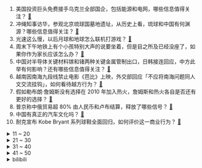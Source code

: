 1. 美国投资巨头免费接手乌克兰全部国企，包括能源和电网，哪些信息值得关注？ [:link:](https://www.zhihu.com/question/610223926)
2. 冲绳知事访华，参观北京琉球国墓地遗址，从历史上看，琉球和中国有何渊源？哪些信息值得关注？ [:link:](https://www.zhihu.com/question/610361691)
3. 光速这么慢，以后月球和地球怎么联机打游戏？ [:link:](https://www.zhihu.com/question/609921573)
4. 周末下午地铁上有个小孩特别大声的说要坐着，但是目之所及已经没座了，如果你作为家长应该怎么办？ [:link:](https://www.zhihu.com/question/602074778)
5. 中国对半导体关键材料镓和锗两种关键金属管制出口，日韩接连回应，中方此举有何影响？还有哪些信息值得关注？ [:link:](https://www.zhihu.com/question/610357929)
6. 越南因南海九段线禁止电影《芭比》上映，外交部回应「不应将南海问题同人文交流挂钩」，如何看待越方行为？ [:link:](https://www.zhihu.com/question/610272972)
7. 假如勒布朗·詹姆斯没有选择在 2010 年加入热火，詹姆斯和热火各自是否还有更好的选择？ [:link:](https://www.zhihu.com/question/606970645)
8. 普京称中俄贸易超 80% 由人民币和卢布结算，释放了哪些信号？ [:link:](https://www.zhihu.com/question/610356466)
9. 中国有真正的汽车文化吗？ [:link:](https://www.zhihu.com/question/318609913)
10. 耐克宣布 Kobe Bryant 系列球鞋全面回归，如何评价这一商业行为？ [:link:](https://www.zhihu.com/question/610236585)
<details>
<summary>11 ~ 20</summary>

11. 为庆祝女儿考入清华大学，父母凉菜摊连打三天 8.8 折，如何看待此事？ 高考出分你是怎么庆祝的？ [:link:](https://www.zhihu.com/question/609394580)
12. 高考完无聊有什么可以干的吗？ [:link:](https://www.zhihu.com/question/610350222)
13. 苹果的统一内存可以高达192GB，为什么NVIDIA不能推出一款200GB显存以上的GPU？ [:link:](https://www.zhihu.com/question/610086426)
14. 数据显示 6 月房价仍处下跌通道，百城二手房价 14 连降，二手房价格下降可能会带来哪些影响？ [:link:](https://www.zhihu.com/question/610049419)
15. 清华北大参观预约名额秒光，商家打出付费参观广告「清华三百元一位，北大四百元一位」，如何看待此事？ [:link:](https://www.zhihu.com/question/610246099)
16. 苏武在贝加尔湖牧羊，条件恶劣，挖食鼠粮草根为生，他为什么不吃羊？ [:link:](https://www.zhihu.com/question/25483987)
17. 被十斤的猫咪踩奶是什么感觉？ [:link:](https://www.zhihu.com/question/608568925)
18. 人什么时候会大彻大悟？ [:link:](https://www.zhihu.com/question/590549451)
19. 2023 LPL 夏季赛 EDG 1:2 不敌 TT，如何评价这场比赛？ [:link:](https://www.zhihu.com/question/610296656)
20. 伊朗成为上合组织成员国，该国发展会产生哪些影响？对上合组织有哪些利好？ [:link:](https://www.zhihu.com/question/610315319)
</details>
<details>
<summary>21 ~ 30</summary>

21. 我和我父母在小群里骂我老婆，她看了我们的聊天记录一直跟我闹，以后要怎么经营好这段婚姻？ [:link:](https://www.zhihu.com/question/609136224)
22. 如何看待 26 城发布地铁年报，但只有4 城是赚到钱的？地铁是个「亏钱」的生意吗？ [:link:](https://www.zhihu.com/question/610117816)
23. 恒大董事长许家印发声：明确广州目标「今年保级、明年冲超！」，引援须恒大足校出品，哪些信息值得关注？ [:link:](https://www.zhihu.com/question/610278108)
24. 都说老潘森的 Q 十分强力，那么和它差不多的老努努 E 和石头人 Q 为什么无法代替潘森？ [:link:](https://www.zhihu.com/question/609867787)
25. 如果中国发布经济刺激政策，会对房价和股市有什么影响，普通投资者应该如何进行投资理财？ [:link:](https://www.zhihu.com/question/609606887)
26. 侯友宜首度表态称接受合乎「中华民国宪法」的「九二共识」，反对蔡英文污蔑「九二共识」，如何看待这一表态？ [:link:](https://www.zhihu.com/question/610259391)
27. 如果你彩票中了1800万，会告诉家里人么? [:link:](https://www.zhihu.com/question/604851129)
28. 爱因斯坦相对论再被验证，国际科学家团队首次观测到「引力波背景」证据，或揭示宇宙最早期历史，意味着什么？ [:link:](https://www.zhihu.com/question/610253924)
29. 你请客吃饭，结账时发现有人私下拿好烟好酒记在账上，怎么应对？ [:link:](https://www.zhihu.com/question/465991724)
30. 英国将首推水葬，沸水煮遗体 4 小时，如何评价这种殡葬方式？ [:link:](https://www.zhihu.com/question/610125040)
</details>
<details>
<summary>31 ~ 40</summary>

31. 沙特、俄罗斯同日宣布石油减产计划，8 月共减产 150 万桶，原因有哪些？将带来哪些影响？ [:link:](https://www.zhihu.com/question/610217964)
32. 夏天衣服换洗频次高，有哪些好用的烘干机可以省去晾晒衣服的烦恼？ [:link:](https://www.zhihu.com/question/603624273)
33. 产后妈妈压力过大的原因是什么？可以如何缓解？ [:link:](https://www.zhihu.com/question/541195925)
34. 为什么越讲道理,孩子越不听话？ [:link:](https://www.zhihu.com/question/598809389)
35. 孩子吃饭时不安静吃饭，总是天马行空地提问，对此家长应该怎么办？ [:link:](https://www.zhihu.com/question/607430655)
36. 如果我来你的城市旅行，有哪些地方是必须打卡的？ [:link:](https://www.zhihu.com/question/609338137)
37. 为什么很多人都以为味精是化学合成的？ [:link:](https://www.zhihu.com/question/479672956)
38. 如今CSGO官匹2023年情况如何，是否推荐游玩？ [:link:](https://www.zhihu.com/question/610039784)
39. 为什么法院安检那么严格？ [:link:](https://www.zhihu.com/question/608660201)
40. 中南大学一校友「匿名」向母校捐赠六亿元，校方回应「校友不愿出名想做实在事」，将会产生哪些社会影响？ [:link:](https://www.zhihu.com/question/610238278)
</details>
<details>
<summary>41 ~ 50</summary>

41. 知名主持人杨澜名下公司数百万财产被冻结，哪些信息值得关注？ [:link:](https://www.zhihu.com/question/610235048)
42. 2023 LPL 夏季赛WBG 1:2 WE，如何评价这场比赛？ [:link:](https://www.zhihu.com/question/610274449)
43. 《英雄联盟》史上最快乐的 Bug 你认为是什么？ [:link:](https://www.zhihu.com/question/452932708)
44. 如何评价漫画家井上雄彦？ [:link:](https://www.zhihu.com/question/21695001)
45. 如何看待「荣耀CEO赵明称iPhone15几乎没本质变化」？什么样的手机功能升级会让你换手机？ [:link:](https://www.zhihu.com/question/610264420)
46. 《最终幻想》系列的剧情和设定关联都不大，那如何来定义和区分《最终幻想》，独属于此系列的特性是什么？ [:link:](https://www.zhihu.com/question/608450856)
47. 汽车空调到底有多费油？ [:link:](https://www.zhihu.com/question/608232739)
48. 职场上有哪一瞬间你感觉到了自己已经被社会磨平了棱角？ [:link:](https://www.zhihu.com/question/609588239)
49. MBA提前面试的优势是什么？为什么要参加提前面试？ [:link:](https://www.zhihu.com/question/586638702)
50. 爷爷让我把空调开到29度，我很矫情吗？ [:link:](https://www.zhihu.com/question/609851222)
</details><details>
<summary>bilibili</summary>

</details>